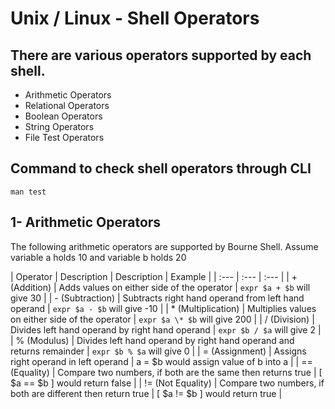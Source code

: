 # Unix / Linux - Shell Operators

## There are various operators supported by each shell. 
- Arithmetic Operators
- Relational Operators
- Boolean Operators
- String Operators
- File Test Operators


## Command to check shell operators through CLI
```
man test
```

## 1- Arithmetic Operators
The following arithmetic operators are supported by Bourne Shell.
Assume variable a holds 10 and variable b holds 20 

| Operator | Description | Description | Example |
| :--- | :--- | :--- |
| + (Addition) | Adds values on either side of the operator | `expr $a + $b` will give 30 |
| - (Subtraction) | Subtracts right hand operand from left hand operand | `expr $a - $b` will give -10 |
| * (Multiplication) | Multiplies values on either side of the operator | `expr $a \* $b` will give 200 |
| / (Division) | Divides left hand operand by right hand operand | `expr $b / $a` will give 2 |
| % (Modulus) | Divides left hand operand by right hand operand and returns remainder | `expr $b % $a` will give 0 |
| = (Assignment) | Assigns right operand in left operand | a = $b would assign value of b into a |
| == (Equality) | Compare two numbers, if both are the same then returns true | [ $a == $b ] would return false |
| != (Not Equality) | Compare two numbers, if both are different then return true | [ $a != $b ] would return true |